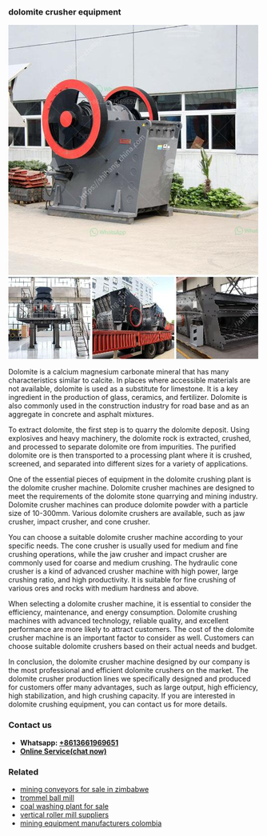 <h3>dolomite crusher equipment</h3><img src='1708309459.jpg' alt=''><p>Dolomite is a calcium magnesium carbonate mineral that has many characteristics similar to calcite. In places where accessible materials are not available, dolomite is used as a substitute for limestone. It is a key ingredient in the production of glass, ceramics, and fertilizer. Dolomite is also commonly used in the construction industry for road base and as an aggregate in concrete and asphalt mixtures.</p><p>To extract dolomite, the first step is to quarry the dolomite deposit. Using explosives and heavy machinery, the dolomite rock is extracted, crushed, and processed to separate dolomite ore from impurities. The purified dolomite ore is then transported to a processing plant where it is crushed, screened, and separated into different sizes for a variety of applications.</p><p>One of the essential pieces of equipment in the dolomite crushing plant is the dolomite crusher machine. Dolomite crusher machines are designed to meet the requirements of the dolomite stone quarrying and mining industry. Dolomite crusher machines can produce dolomite powder with a particle size of 10-300mm. Various dolomite crushers are available, such as jaw crusher, impact crusher, and cone crusher.</p><p>You can choose a suitable dolomite crusher machine according to your specific needs. The cone crusher is usually used for medium and fine crushing operations, while the jaw crusher and impact crusher are commonly used for coarse and medium crushing. The hydraulic cone crusher is a kind of advanced crusher machine with high power, large crushing ratio, and high productivity. It is suitable for fine crushing of various ores and rocks with medium hardness and above.</p><p>When selecting a dolomite crusher machine, it is essential to consider the efficiency, maintenance, and energy consumption. Dolomite crushing machines with advanced technology, reliable quality, and excellent performance are more likely to attract customers. The cost of the dolomite crusher machine is an important factor to consider as well. Customers can choose suitable dolomite crushers based on their actual needs and budget.</p><p>In conclusion, the dolomite crusher machine designed by our company is the most professional and efficient dolomite crushers on the market. The dolomite crusher production lines we specifically designed and produced for customers offer many advantages, such as large output, high efficiency, high stabilization, and high crushing capacity. If you are interested in dolomite crushing equipment, you can contact us for more details.</p><h3>Contact us</h3><ul><li><strong>Whatsapp:&nbsp;<a href="https://wa.me/8613661969651">+8613661969651</a></strong></li><li><a href="https://swt.shibang-china.com/?git&amp;zhl&amp;dolomite crusher equipment"><strong>Online Service(chat now)</strong></a></li></ul><h3>Related</h3><ul><li><a href='mining conveyors for sale in zimbabwe.md'>mining conveyors for sale in zimbabwe</a></li><li><a href='trommel ball mill.md'>trommel ball mill</a></li><li><a href='coal washing plant for sale.md'>coal washing plant for sale</a></li><li><a href='vertical roller mill suppliers.md'>vertical roller mill suppliers</a></li><li><a href='mining equipment manufacturers colombia.md'>mining equipment manufacturers colombia</a></li></ul>